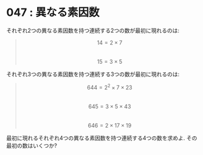 # 047 : 異なる素因数

それぞれ2つの異なる素因数を持つ連続する2つの数が最初に現れるのは:

> $$14 = 2 × 7$$\
> $$15 = 3 × 5$$

それぞれ3つの異なる素因数を持つ連続する3つの数が最初に現れるのは:

> $$644 = 2^2 × 7 × 23$$\
> $$645 = 3 × 5 × 43$$\
> $$646 = 2 × 17 × 19$$

最初に現れるそれぞれ4つの異なる素因数を持つ連続する4つの数を求めよ. その最初の数はいくつか?
